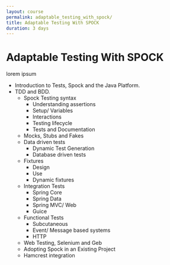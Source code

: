 ```yaml
---
layout: course
permalink: adaptable_testing_with_spock/
title: Adaptable Testing With SPOCK
duration: 3 days
---
```


# Adaptable Testing With SPOCK

lorem ipsum

* Introduction to Tests, Spock and the Java Platform.
* TDD and BDD.
	* Spock Testing syntax
		* Understanding assertions
		* Setup/ Variables
		* Interactions
		* Testing lifecycle
		* Tests and Documentation
	* Mocks, Stubs and Fakes
	* Data driven tests
		* Dynamic Test Generation
		* Database driven tests
	* Fixtures
		* Design
		* Use
		* Dynamic fixtures
	* Integration Tests
		* Spring Core
		* Spring Data
		* Spring MVC/ Web
		* Guice
	* Functional Tests
		* Subcutaneous
		* Event/ Message based systems
		* HTTP
	* Web Testing, Selenium and Geb
	* Adopting Spock in an Existing Project
	* Hamcrest integration